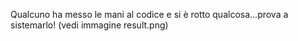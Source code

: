 Qualcuno ha messo le mani al codice e si è rotto qualcosa...prova a sistemarlo! (vedi immagine result.png)